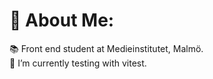 # 💫 About Me:
📚 Front end student at Medieinstitutet, Malmö.<br>🌱 I’m currently testing with vitest.<br>

<!-- Proudly created with GPRM ( https://gprm.itsvg.in ) -->
